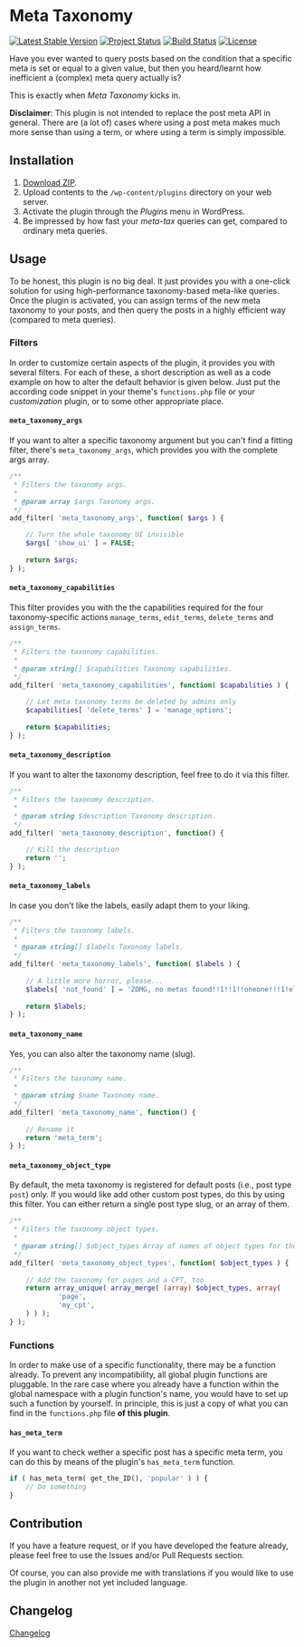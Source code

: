 # Meta Taxonomy

[![Latest Stable Version](https://poser.pugx.org/tfrommen/meta-taxonomy/v/stable)](https://packagist.org/packages/tfrommen/meta-taxonomy)
[![Project Status](http://opensource.box.com/badges/active.svg)](http://opensource.box.com/badges)
[![Build Status](https://travis-ci.org/tfrommen/meta-taxonomy.svg?branch=master)](http://travis-ci.org/tfrommen/meta-taxonomy)
[![License](https://poser.pugx.org/tfrommen/meta-taxonomy/license)](https://packagist.org/packages/tfrommen/meta-taxonomy)

Have you ever wanted to query posts based on the condition that a specific meta is set or equal to a given value, but then you heard/learnt how inefficient a (complex) meta query actually is?

This is exactly when _Meta Taxonomy_ kicks in.

**Disclaimer**: This plugin is not intended to replace the post meta API in general. There are (a lot of) cases where using a post meta makes much more sense than using a term, or where using a term is simply impossible.

## Installation

1. [Download ZIP](https://github.com/tfrommen/meta-taxonomy/archive/master.zip).
1. Upload contents to the `/wp-content/plugins` directory on your web server.
1. Activate the plugin through the _Plugins_ menu in WordPress.
1. Be impressed by how fast your _meta-tax_ queries can get, compared to ordinary meta queries.

## Usage

To be honest, this plugin is no big deal. It just provides you with a one-click solution for using high-performance taxonomy-based meta-like queries. Once the plugin is activated, you can assign terms of the new meta taxonomy to your posts, and then query the posts in a highly efficient way (compared to meta queries).

### Filters

In order to customize certain aspects of the plugin, it provides you with several filters. For each of these, a short description as well as a code example on how to alter the default behavior is given below. Just put the according code snippet in your theme's `functions.php` file or your _customization_ plugin, or to some other appropriate place.

#### `meta_taxonomy_args`

If you want to alter a specific taxonomy argument but you can't find a fitting filter, there's `meta_taxonomy_args`, which provides you with the complete args array.

```php
/**
 * Filters the taxonomy args.
 *
 * @param array $args Taxonomy args.
 */
add_filter( 'meta_taxonomy_args', function( $args ) {

	// Turn the whole taxonomy UI invisible
	$args[ 'show_ui' ] = FALSE;
	
	return $args;
} );
```

#### `meta_taxonomy_capabilities`

This filter provides you with the the capabilities required for the four taxonomy-specific actions `manage_terms`, `edit_terms`, `delete_terms` and `assign_terms`.

```php
/**
 * Filters the taxonomy capabilities.
 *
 * @param string[] $capabilities Taxonomy capabilities.
 */
add_filter( 'meta_taxonomy_capabilities', function( $capabilities ) {

	// Let meta taxonomy terms be deleted by admins only
	$capabilities[ 'delete_terms' ] = 'manage_options';
	
	return $capabilities;
} );
```

#### `meta_taxonomy_description`

If you want to alter the taxonomy description, feel free to do it via this filter.

```php
/**
 * Filters the taxonomy description.
 *
 * @param string $description Taxonomy description.
 */
add_filter( 'meta_taxonomy_description', function() {

	// Kill the description
	return '';
} );
```

#### `meta_taxonomy_labels`

In case you don't like the labels, easily adapt them to your liking.

```php
/**
 * Filters the taxonomy labels.
 *
 * @param string[] $labels Taxonomy labels.
 */
add_filter( 'meta_taxonomy_labels', function( $labels ) {
	
	// A little more horror, please...
	$labels[ 'not_found' ] = 'ZOMG, no metas found!!1!!1!!oneone!!!1!eleven!1!';
	
	return $labels;
} );
```

#### `meta_taxonomy_name`

Yes, you can also alter the taxonomy name (slug).

```php
/**
 * Filters the taxonomy name.
 *
 * @param string $name Taxonomy name.
 */
add_filter( 'meta_taxonomy_name', function() {
	
	// Rename it
	return 'meta_term';
} );
```

#### `meta_taxonomy_object_type`

By default, the meta taxonomy is registered for default posts (i.e., post type `post`) only. If you would like add other custom post types, do this by using this filter. You can either return a single post type slug, or an array of them.

```php
/**
 * Filters the taxonomy object types.
 *
 * @param string[] $object_types Array of names of object types for the taxonomy.
 */
add_filter( 'meta_taxonomy_object_types', function( $object_types ) {
	
	// Add the taxonomy for pages and a CPT, too
	return array_unique( array_merge( (array) $object_types, array(
			'page',
			'my_cpt',
	) ) );
} );
```

### Functions

In order to make use of a specific functionality, there may be a function already. To prevent any incompatibility, all global plugin functions are pluggable. In the rare case where you already have a function within the global namespace with a plugin function's name, you would have to set up such a function by yourself. In principle, this is just a copy of what you can find in the `functions.php` file **of this plugin**.

#### `has_meta_term`

If you want to check wether a specific post has a specific meta term, you can do this by means of the plugin's `has_meta_term` function.

```php
if ( has_meta_term( get_the_ID(), 'popular' ) ) {
	// Do something
}
```

## Contribution

If you have a feature request, or if you have developed the feature already, please feel free to use the Issues and/or Pull Requests section.

Of course, you can also provide me with translations if you would like to use the plugin in another not yet included language.

## Changelog

[Changelog](CHANGELOG.md)
